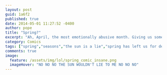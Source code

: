 ```yaml
---
layout: post
guid: 1a6f2
published: true
date: 2014-05-01 11:27:52 -0400
author: pope
title: "Spring?"
excerpt: "Ah, April, the most emotionally abusive month. Giving us some-- wait. Didn\'t we do this already? I feel some distant memory of a hope long ago that winter had finally ended. How long have we been stuck here? I don\'t think I want summer, it will just be too warm. Yes, everything is perfect and frozen now forever..."
category: Comics
tags: ["spring","seasons","the sun is a lie","spring has left us for dead","NEVER WARM","HELP US"]
comments: true 
image:
  feature: /assets/img/lol/spring_comic_insane.png
  imageHover: "NO NO NO THE SUN WOULDN'T LIE TO ME NO NO NO"
---
```


